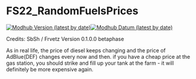 # FS22_RandomFuelsPrices

[![Modhub Version (latest by date)](https://img.shields.io/badge/dynamic/xml?color=blue&style=flat-square&label=Modhub+Version&prefix=v&query=%2F%2Fdiv%5B%40class%3D%27table-cell%27%5D%5B2%5D%5Bcontains%28text%28%29%2C%221.%22%29%5D&url=https%3A%2F%2Fwww.farming-simulator.com%2Fmod.php%3Flang%3Dde%26country%3Dde%26mod_id%3D274745%26title%3Dfs2022)](https://www.farming-simulator.com/mod.php?lang=de&country=de&mod_id=274745&title=fs2022)[![Modhub Datum (latest by date)](https://img.shields.io/badge/dynamic/xml?color=blue&style=flat-square&label=Modhub+Datum&query=%2F%2Fdiv%5B%40class%3D%27table-cell%27%5D%5B2%5D%5Bcontains%28text%28%29%2C%22.2023%22%29%5D&url=https%3A%2F%2Fwww.farming-simulator.com%2Fmod.php%3Flang%3Dde%26country%3Dde%26mod_id%3D274745%26title%3Dfs2022)](https://www.farming-simulator.com/mod.php?lang=de&country=de&mod_id=274745&title=fs2022)





Credits: SbSh / Frvetz
Version 0.1.0.0 betaphase

As in real life, the price of diesel keeps changing and the price of AdBlue(DEF) changes every now and then. if you have a cheap price at the gas station, you should strike and fill up your tank at the farm - it will definitely be more expensive again.
